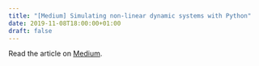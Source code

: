 ```yaml
---
title: "[Medium] Simulating non-linear dynamic systems with Python"
date: 2019-11-08T18:00:00+01:00
draft: false
---
```


Read the article on [Medium](https://towardsdatascience.com/on-simulating-non-linear-dynamic-systems-with-python-or-how-to-gain-insights-without-using-ml-353eebf8dcc3).
